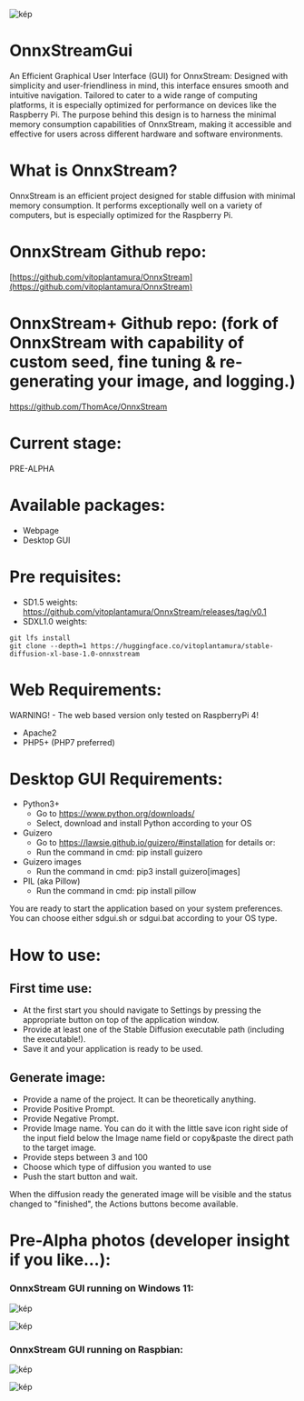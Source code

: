 ![kép](https://github.com/ThomAce/OnnxStreamGui/assets/34764511/c59dee8a-cfa5-4928-afd2-b0c343e7f1f5)

# OnnxStreamGui
An Efficient Graphical User Interface (GUI) for OnnxStream: Designed with simplicity and user-friendliness in mind, this interface ensures smooth and intuitive navigation. Tailored to cater to a wide range of computing platforms, it is especially optimized for performance on devices like the Raspberry Pi. The purpose behind this design is to harness the minimal memory consumption capabilities of OnnxStream, making it accessible and effective for users across different hardware and software environments.

# What is OnnxStream?
OnnxStream is an efficient project designed for stable diffusion with minimal memory consumption. It performs exceptionally well on a variety of computers, but is especially optimized for the Raspberry Pi.

# OnnxStream Github repo:
[https://github.com/vitoplantamura/OnnxStream](https://github.com/vitoplantamura/OnnxStream)

# OnnxStream+ Github repo: (fork of OnnxStream with capability of custom seed, fine tuning & re-generating your image, and logging.)
https://github.com/ThomAce/OnnxStream

# Current stage:
PRE-ALPHA

# Available packages:
- Webpage
- Desktop GUI

# Pre requisites:

- SD1.5 weights: https://github.com/vitoplantamura/OnnxStream/releases/tag/v0.1
- SDXL1.0 weights:
```
git lfs install
git clone --depth=1 https://huggingface.co/vitoplantamura/stable-diffusion-xl-base-1.0-onnxstream
```

# Web Requirements:
WARNING! - The web based version only tested on RaspberryPi 4!
- Apache2
- PHP5+ (PHP7 preferred)

# Desktop GUI Requirements:
- Python3+
  - Go to https://www.python.org/downloads/
  - Select, download and install Python according to your OS
- Guizero
  - Go to https://lawsie.github.io/guizero/#installation for details or:
  - Run the command in cmd: pip install guizero
- Guizero images
  - Run the command in cmd: pip3 install guizero[images]
- PIL (aka Pillow)
  - Run the command in cmd: pip install pillow

You are ready to start the application based on your system preferences. You can choose either sdgui.sh or sdgui.bat according to your OS type.

# How to use:

## First time use:
  
  - At the first start you should navigate to Settings by pressing the appropriate button on top of the application window.
  - Provide at least one of the Stable Diffusion executable path (including the executable!).
  - Save it and your application is ready to be used.

## Generate image:

- Provide a name of the project. It can be theoretically anything.
- Provide Positive Prompt.
- Provide Negative Prompt.
- Provide Image name. You can do it with the little save icon right side of the input field below the Image name field or copy&paste the direct path to the target image.
- Provide steps between 3 and 100
- Choose which type of diffusion you wanted to use
- Push the start button and wait.

When the diffusion ready the generated image will be visible and the status changed to "finished", the Actions buttons become available.

  


# Pre-Alpha photos (developer insight if you like...):

### OnnxStream GUI running on Windows 11:
![kép](https://github.com/ThomAce/OnnxStreamGui/assets/34764511/d6302eb3-0820-418d-8292-fbf1f86dedb7)

![kép](https://github.com/ThomAce/OnnxStreamGui/assets/34764511/3e8184c7-7b10-4ab9-bba9-19fa1804ccc8)


### OnnxStream GUI running on Raspbian:
![kép](https://github.com/ThomAce/OnnxStreamGui/assets/34764511/b3eca91d-3df7-461e-89a3-b43abfee693a)

![kép](https://github.com/ThomAce/OnnxStreamGui/assets/34764511/843be03d-cfb3-4d26-8028-3e598d25b10d)




